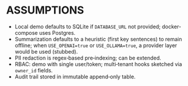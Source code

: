 # ASSUMPTIONS
- Local demo defaults to SQLite if `DATABASE_URL` not provided; docker-compose uses Postgres.
- Summarization defaults to a heuristic (first key sentences) to remain offline; when `USE_OPENAI=true` or `USE_OLLAMA=true`, a provider layer would be used (stubbed).
- PII redaction is regex‑based pre‑indexing; can be extended.
- RBAC: demo with single user/token; multi‑tenant hooks sketched via `owner_id` fields.
- Audit trail stored in immutable append‑only table.

